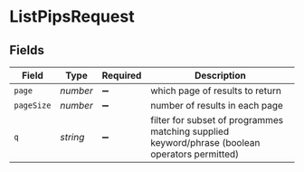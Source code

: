 # ListPipsRequest


## Fields

| Field                                                                                          | Type                                                                                           | Required                                                                                       | Description                                                                                    |
| ---------------------------------------------------------------------------------------------- | ---------------------------------------------------------------------------------------------- | ---------------------------------------------------------------------------------------------- | ---------------------------------------------------------------------------------------------- |
| `page`                                                                                         | *number*                                                                                       | :heavy_minus_sign:                                                                             | which page of results to return                                                                |
| `pageSize`                                                                                     | *number*                                                                                       | :heavy_minus_sign:                                                                             | number of results in each page                                                                 |
| `q`                                                                                            | *string*                                                                                       | :heavy_minus_sign:                                                                             | filter for subset of programmes matching supplied keyword/phrase (boolean operators permitted) |